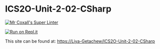 # ICS2O-Unit-2-02-CSharp
[![Mr Coxall's Super Linter](https://github.com/Liya-Getachew/ICS2O-Unit-2-02-CSharp/workflows/Mr%20Coxall's%20Super%20Linter/badge.svg)](https://github.com/Liya-Getachew/ICS2O-Unit-2-02-CSharp/actions/)

[![Run on Repl.it](https://repl.it/badge/github/Liya-Getachew/ICS2O-Unit-2-02-CSharp)](https://repl.it/github/Liya-Getachew/ICS2O-Unit-2-02-CSharp)

This site can be found at: [https://Liya-Getachew/ICS2O-Unit-2-02-CSharp](https://Liya-Getachew/ICS2O-Unit-2-02-CSharp)

